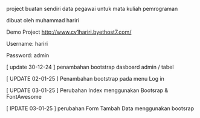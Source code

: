 project buatan sendiri data pegawai untuk mata kuliah pemrograman 

dibuat oleh muhammad hariri

Demo Project http://www.cv1hariri.byethost7.com/

Username: hariri

Password: admin


[ update 30-12-24 ] penambahan bootstrap dasboard admin / tabel

[ UPDATE 02-01-25 ] Penambahan bootstrap pada menu Log in

[ UPDATE 03-01-25 ] Perubahan Index menggunakan Bootsrap & FontAwesome

[ IPDATE 03-01-25 ] perubahan Form Tambah Data menggunakan bootsrap
